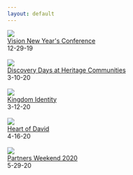 ```yaml
---
layout: default
---
```


<img src='https://www.morningstarministries.org/sites/prod.morningstarministries.org/files/event-images/Vision%20Square.jpg'><br><a target='_blank' href='https://mstarevents.com/vision2019'>Vision New Year's Conference</a><br>12-29-19<br><br><img src='https://www.morningstarministries.org/sites/prod.morningstarministries.org/files/event-images/Discovery%20Weekend%202019%20600x%20600.jpg'><br><a target='_blank' href='https://www.heritagecommunities.org/'>Discovery Days at Heritage Communities</a><br>3-10-20<br><br><img src='https://www.morningstarministries.org/sites/prod.morningstarministries.org/files/event-images/5020%20SM%20Square.jpg'><br><a target='_blank' href='https://mstarevents.com/50plus'>Kingdom Identity</a><br>3-12-20<br><br><img src='https://www.morningstarministries.org/sites/prod.morningstarministries.org/files/event-images/HOD%20SM%20Square.jpg'><br><a target='_blank' href='https://mstarevents.com/heartofdavid'>Heart of David</a><br>4-16-20<br><br><img src='https://www.morningstarministries.org/sites/prod.morningstarministries.org/files/event-images/Partner%202020%20eBlast%20600x%20600.jpg'><br><a target='_blank' href='https://mstarevents.com/pw20'>Partners Weekend 2020</a><br>5-29-20<br><br>